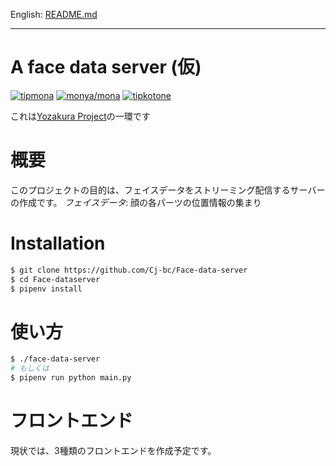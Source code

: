 English: [README.md](README.md)

---

# A face data server (仮)

[![tipmona](https://img.shields.io/badge/tipme-%40tipmona-orange.svg)](https://twitter.com/share?text=%40tipmona%20tip%20%40Cj-bc%2039)  [![monya/mona](https://img.shields.io/badge/tipme-%40monya/mona-orange.svg)](https://monya-wallet.github.io/a/?address=MBdCkYyfTsCxtm1wZ1XyKWNLFLYj8zMK3V&scheme=monacoin)  [![tipkotone](https://img.shields.io/badge/tipme-%40tipkotone-orange.svg)](https://twitter.com/share?text=%40tipkotone%20tip%20%40Cj-bc%20)


これは[Yozakura Project](https://github.com/Cj-bc/yozakura-project)の一環です

# 概要

このプロジェクトの目的は、フェイスデータをストリーミング配信するサーバーの作成です。
*フェイスデータ*: 顔の各パーツの位置情報の集まり


# Installation


```bash
$ git clone https://github.com/Cj-bc/Face-data-server
$ cd Face-dataserver
$ pipenv install
```

# 使い方


```bash
$ ./face-data-server
# もしくは
$ pipenv run python main.py
```

# フロントエンド

現状では、3種類のフロントエンドを作成予定です。
